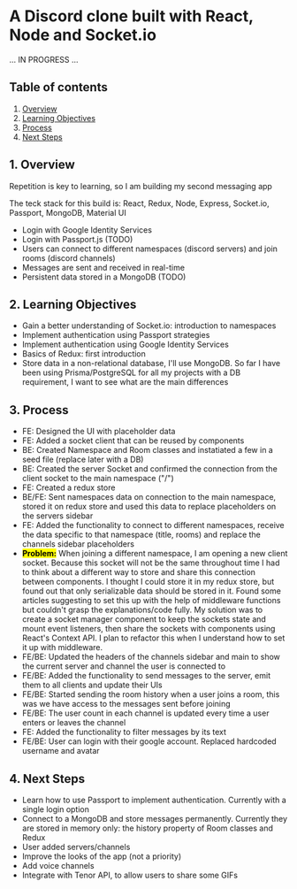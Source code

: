 # A Discord clone built with React, Node and Socket.io

... IN PROGRESS ...

## Table of contents

1. [Overview](#overview)
2. [Learning Objectives](#objectives)
3. [Process](#process)
4. [Next Steps](#next-steps)

<a id="overview"></a>

## 1. Overview

Repetition is key to learning, so I am building my second messaging app

The teck stack for this build is: React, Redux, Node, Express, Socket.io, Passport, MongoDB, Material UI

- Login with Google Identity Services
- Login with Passport.js (TODO)
- Users can connect to different namespaces (discord servers) and join rooms (discord channels)
- Messages are sent and received in real-time
- Persistent data stored in a MongoDB (TODO)

<a id="objectives"></a>

## 2. Learning Objectives

- Gain a better understanding of Socket.io: introduction to namespaces
- Implement authentication using Passport strategies
- Implement authentication using Google Identity Services
- Basics of Redux: first introduction
- Store data in a non-relational database, I'll use MongoDB. So far I have been using Prisma/PostgreSQL for all my projects with a DB requirement, I want to see what are the main differences

<a id="process"></a>

## 3. Process

- FE: Designed the UI with placeholder data
- FE: Added a socket client that can be reused by components
- BE: Created Namespace and Room classes and instatiated a few in a seed file (replace later with a DB)
- BE: Created the server Socket and confirmed the connection from the client socket to the main namespace ("/")
- FE: Created a redux store
- BE/FE: Sent namespaces data on connection to the main namespace, stored it on redux store and used this data to replace placeholders on the servers sidebar
- FE: Added the functionality to connect to different namespaces, receive the data specific to that namespace (title, rooms) and replace the channels sidebar placeholders
- <span style="background: yellow; color: black;"><strong>Problem:</strong></span> When joining a different namespace, I am opening a new client socket. Because this socket will not be the same throughout time I had to think about a different way to store and share this connection between components. I thought I could store it in my redux store, but found out that only serializable data should be stored in it. Found some articles suggesting to set this up with the help of middleware functions but couldn't grasp the explanations/code fully. My solution was to create a socket manager component to keep the sockets state and mount event listeners, then share the sockets with components using React's Context API. I plan to refactor this when I understand how to set it up with middleware.
- FE/BE: Updated the headers of the channels sidebar and main to show the current server and channel the user is connected to
- FE/BE: Added the functionality to send messages to the server, emit them to all clients and update their UIs
- FE/BE: Started sending the room history when a user joins a room, this was we have access to the messages sent before joining
- FE/BE: The user count in each channel is updated every time a user enters or leaves the channel
- FE: Added the functionality to filter messages by its text
- FE/BE: User can login with their google account. Replaced hardcoded username and avatar

<a id="next-steps"></a>

## 4. Next Steps

- Learn how to use Passport to implement authentication. Currently with a single login option
- Connect to a MongoDB and store messages permanently. Currently they are stored in memory only: the history property of Room classes and Redux
- User added servers/channels
- Improve the looks of the app (not a priority)
- Add voice channels
- Integrate with Tenor API, to allow users to share some GIFs

